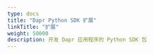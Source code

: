 ```yaml
---
type: docs
title: "Dapr Python SDK 扩展"
linkTitle: "扩展"
weight: 50000
description: 开发 Dapr 应用程序的 Python SDK 包
---
```


